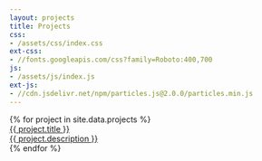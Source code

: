 ```yaml
---
layout: projects
title: Projects
css:
- /assets/css/index.css
ext-css:
- //fonts.googleapis.com/css?family=Roboto:400,700
js:
- /assets/js/index.js
ext-js:
- //cdn.jsdelivr.net/npm/particles.js@2.0.0/particles.min.js
---
```


<div id="portfolio-out" class="page-section grey-section">
  <div id="portfolio">
    <div id="shinyapps-big">
      {% for project in site.data.projects %}
	    <div class="shinyapp">
          <a class="applink" href="{{ project.url }}" target="_blank">
            <img class="appimg" src="/assets/img/project-screenshots/{{ project.img }}" alt="" />
            <div class="apptitle">{{ project.title }}</div>
            <div class="appdesc">{{ project.description }}</div>
          </a>
        </div>
	  {% endfor %}
    </div>
  </div>
</div>
